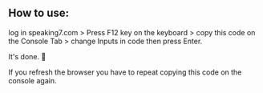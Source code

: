How to use:
----------
log in speaking7.com > Press F12 key on the keyboard > copy this code on the Console Tab > change Inputs in code then press Enter.

It's done. 🙂

If you refresh the browser you have to repeat copying this code on the console again.
